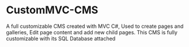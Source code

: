 # CustomMVC-CMS
A full customizable CMS created with MVC C#, Used to create pages and galleries, Edit page content and add new child pages. This CMS is fully customizable with its SQL Database attached
